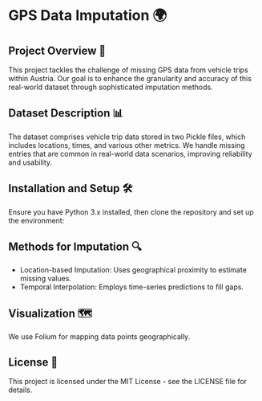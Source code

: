 # GPS Data Imputation 🌍

## Project Overview 📖
This project tackles the challenge of missing GPS data from vehicle trips within Austria. Our goal is to enhance the granularity and accuracy of this real-world dataset through sophisticated imputation methods.

## Dataset Description 📊
The dataset comprises vehicle trip data stored in two Pickle files, which includes locations, times, and various other metrics. We handle missing entries that are common in real-world data scenarios, improving reliability and usability.

## Installation and Setup 🛠️
Ensure you have Python 3.x installed, then clone the repository and set up the environment:

## Methods for Imputation 🔍
* Location-based Imputation: Uses geographical proximity to estimate missing values.
* Temporal Interpolation: Employs time-series predictions to fill gaps.

## Visualization 🗺️
We use Folium for mapping data points geographically.

## License 📄
This project is licensed under the MIT License - see the LICENSE file for details.
